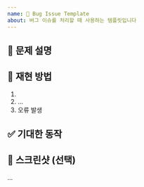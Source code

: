 ```yaml
---
name: 🍄 Bug Issue Template
about: 버그 이슈를 처리할 때 사용하는 템플릿입니다
---
```


## 🍄 문제 설명

<!-- 어떤 문제가 발생했는지 간단히 적어주세요. -->

## 📍 재현 방법

<!-- 재현 방법을 간단히 적어주세요. -->

1.
2. ...
3. 오류 발생

## ✅ 기대한 동작

## 📸 스크린샷 (선택)

...
